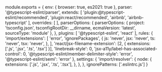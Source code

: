 module.exports = {
  env: {
    browser: true,
    es2021: true
  },
  parser: '@typescript-eslint/parser',
  extends: [
    'plugin:@typescript-eslint/recommended',
    'plugin:react/recommended',
    'airbnb',
    'airbnb-typescript'
  ],
  overrides: [
  ],
  parserOptions: {
    parserOptions: {
      project: 'tsconfig.json',
      tsconfigRootDir: __dirname,
      ecmaVersion: 'latest',
      sourceType: 'module'
    },
  },
  plugins: [
    '@typescript-eslint',
    'react'
  ],
  rules: {
    'import/extensions': [
      'error',
      'ignorePackages',
      {
        js: 'never',
        jsx: 'never',
        ts: 'never',
        tsx: 'never',
      },
    ],
    'react/jsx-filename-extension': [2, { extensions: ['.js', '.jsx', '.ts', '.tsx'] }],
    'linebreak-style': 0,
    'jsx-a11y/label-has-associated-control': 0,
    '@typescript-eslint/member-delimiter-style': 'error', 
    '@typescript-eslint/semi': 'error'
  },
  settings: {
    'import/resolver': {
      node: {
        extensions: ['.js', '.jsx', '.ts', '.tsx'],
      },
    },
  },
  ignorePatterns: ['.eslintrc.js']
}
